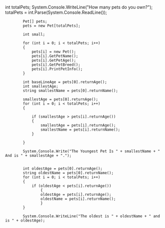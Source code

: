 int totalPets;
            System.Console.WriteLine("How many pets do you own?");
            totalPets = int.Parse(System.Console.ReadLine());
            



            Pet[] pets;
            pets = new Pet[totalPets];

            int small;

            for (int i = 0; i < totalPets; i++)
            {
                pets[i] = new Pet();
                pets[i].GetPetName();
                pets[i].GetPetAge();
                pets[i].GetPetBreed();
                pets[i].PrintPetInfo();
            }

            int baseLineAge = pets[0].returnAge();
            int smallestAge;
            string smallestName = pets[0].returnName();

            smallestAge = pets[0].returnAge();
            for (int i = 0; i < totalPets; i++)
            {
                
                if (smallestAge > pets[i].returnAge()) 
                {
                    smallestAge = pets[i].returnAge();
                    smallestName = pets[i].returnName();
                }

            }

            System.Console.Write("The Youngest Pet Is " + smallestName + " And is " + smallestAge + ".");
            
            
            int oldestAge = pets[0].returnAge();
            string oldestName = pets[0].returnName();
            for (int i = 0; i < totalPets; i++)
            {
                if (oldestAge < pets[i].returnAge())
                    {
                    oldestAge = pets[i].returnAge();
                    oldestName = pets[i].returnName();
                    }
            }

            System.Console.WriteLine("The oldest is " + oldestName + " and is " + oldestAge);
